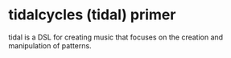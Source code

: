 # tidalcycles (tidal) primer 
tidal is a DSL for creating music that focuses on the creation and manipulation of patterns. 